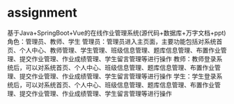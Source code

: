 # assignment
基于Java+SpringBoot+Vue的在线作业管理系统(源代码+数据库+万字文档+ppt)角色：管理员、教师、学生  管理员：管理员进入主页面，主要功能包括对系统首页、个人中心、教师管理、学生管理、班级信息管理、题库信息管理、布置作业管理、提交作业管理、作业成绩管理、学生留言管理等进行操作  教师：教师登录系统后，可以对系统首页、个人中心、班级信息管理、题库信息管理、布置作业管理、提交作业管理、作业成绩管理、学生留言管理等进行操作  学生：学生登录系统后，可以对系统首页、个人中心、班级信息管理、题库信息管理、布置作业管理、提交作业管理、作业成绩管理、学生留言管理等进行操作

